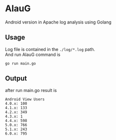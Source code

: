 # AlauG
Android version in Apache log analysis using Golang

## Usage

Log file is contained in the `./log/*.log` path.  
And run AlauG command is  

```
go run main.go
```

## Output

after run main.go result is  

```
Android View Users
4.0.x: 100
4.1.x: 133
4.2.x: 349
4.3.x: 1
4.4.x: 598
5.0.x: 766
5.1.x: 243
6.0.x: 795
```
